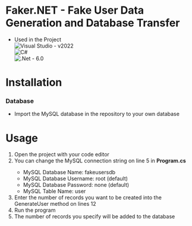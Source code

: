 # Faker.NET - Fake User Data Generation and Database Transfer
- Used in the Project <br>
![Visual Studio](https://img.shields.io/badge/Visual%20Studio-5C2D91.svg?style=for-the-badge&logo=visual-studio&logoColor=white) - v2022<br>
![C#](https://img.shields.io/badge/c%23-%23239120.svg?style=for-the-badge&logo=c-sharp&logoColor=white)<br>
![.Net](https://img.shields.io/badge/.NET-5C2D91?style=for-the-badge&logo=.net&logoColor=white) - 6.0<br>

# Installation

<h3>Database</h3>
<ul>
  <li>Import the MySQL database in the repository to your own database</li>
</ul>

# Usage
<ol>
  <li>Open the project with your code editor</li>
  <li>You can change the MySQL connection string on line 5 in <strong>Program.cs</strong></li>
  <ul>
    <li>MySQL Database Name: fakeusersdb</li>
    <li>MySQL Database Username: root (default)</li>
    <li>MySQL Database Password: none (default)</li>
    <li>MySQL Table Name: user</li>
  </ul>
  <li>Enter the number of records you want to be created into the GenerateUser method on lines 12</li>
  <li>Run the program</li>
  <li>The number of records you specify will be added to the database</li>
</ol>
